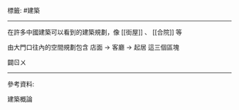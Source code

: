 標籤: #建築 

---

在許多中國建築可以看到的建築規劃，像 [[街屋]] 、 [[合院]] 等

由大門口往內的空間規劃包含 店面 -> 客廳 -> 起居 這三個區塊

闢ㄖㄨ

---

參考資料:

建築概論